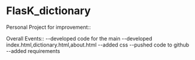 # FlasK_dictionary
Personal Project for improvement:: 

Overall Events::
--developed code for the main
--developed index.html,dictionary.html,about.html
--added css 
--pushed code to github
--added requirements


